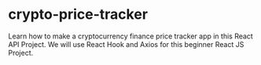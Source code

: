 # crypto-price-tracker
 Learn how to make a cryptocurrency finance price tracker app in this React API Project. We will use React Hook and Axios for this beginner React JS Project. 

